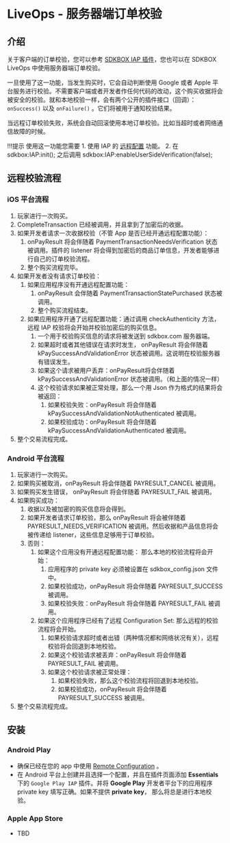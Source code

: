 <h1>LiveOps - 服务器端订单校验</h1>

## 介绍
关于客户端的订单校验，您可以参考 [SDKBOX IAP 插件](../plugins/iap)，您也可以在 SDKBOX LiveOps 中使用服务器端订单校验。

一旦使用了这一功能，当发生购买时，它会自动判断使用 Google 或者 Apple 平台服务进行校验。不需要客户端或者开发者作任何代码的改动，这个购买收据将会被安全的校验。就和本地校验一样，会有两个公开的插件接口（回调）：`onSuccess()` 以及 `onFailure()` 。它们将被用于通知校验结果。

当远程订单校验失败，系统会自动回滚使用本地订单校验。比如当超时或者网络通信故障的时候。

!!!提示
    使用这一功能您需要
    1. 使用 IAP 的 [远程配置](./remote-confg) 功能。
    2. 在 sdkbox:IAP:init(); 之后调用 sdkbox:IAP:enableUserSideVerification(false);


## 远程校验流程

### iOS 平台流程
1. 玩家进行一次购买。
2. CompleteTransaction 已经被调用，并且拿到了加密后的收据。
3. 如果开发者请求一次收据校验（不管 App 是否已经开通远程配置功能）：
    1. onPayResult 将会伴随着 PaymentTransactionNeedsVerification 状态被调用。插件的 listener 将会得到加密后的商品订单信息，开发者能够进行自己的订单校验流程。
    2. 整个购买流程完毕。
4. 如果开发者没有请求订单校验：
    1. 如果应用程序没有开通远程配置功能：
        1. onPayResult 会伴随着 PaymentTransactionStatePurchased 状态被调用。
        2. 整个购买流程结束。
    2. 如果应用程序开通了远程配置功能：通过调用 checkAuthenticity 方法， 远程 IAP 校验将会开始并校验加密后的购买信息。
        1. 一个用于校验购买信息的请求将被发送到 sdkbox.com 服务器端。
        2. 如果超时或者其他错误在请求时发生， onPayResult 将会伴随着 kPaySuccessAndValidationError 状态被调用。这说明在校验服务器有错误发生。
        3. 如果这个请求被用户丢弃：onPayResult将会伴随着 kPaySuccessAndValidationError 状态被调用。（和上面的情况一样）
        4. 这个校验请求如果被正常处理，那么一个用 Json 作为格式的结果将会被返回：
            1. 如果校验失败：onPayResult 将会伴随着 kPaySuccessAndValidationNotAuthenticated 被调用。
            2. 如果校验成功：onPayResult 将会伴随着 kPaySuccessAndValidationAuthenticated 被调用。
5. 整个交易流程完成。

### Android 平台流程
1. 玩家进行一次购买。
2. 如果购买被取消，onPayResult 将会伴随着 PAYRESULT_CANCEL 被调用。
3. 如果购买发生错误， onPayResult 将会伴随着 PAYRESULT_FAIL 被调用。
4. 如果购买成功：
    1. 收据以及被加密的购买信息将会得到。
    2. 如果开发者请求订单校验，那么 onPayResult 将会被伴随着 PAYRESULT_NEEDS_VERIFICATION 被调用。然后收据和产品信息将会被传递给 listener，这些信息足够用于订单校验。
    3. 否则：
        1. 如果这个应用没有开通远程配置功能： 那么本地的校验流程将会开始：
            1. 应用程序的 private key 必须被设置在 sdkbox_config.json 文件中。
            2. 如果校验成功，onPayResult 将会伴随着 PAYRESULT_SUCCESS 被调用。
            3. 如果校验失败：onPayResult 将会伴随着 PAYRESULT_FAIL 被调用。
        2. 如果这个应用程序已经有了远程 Configuration Set: 那么远程的校验流程将会开始。
            1. 如果校验请求超时或者出错（两种情况都和网络状况有关），远程校验将会回退到本地校验。
            2. 如果这个校验请求被丢弃：onPayResult 将会伴随着 PAYRESULT_FAIL 被调用。
            3. 如果这个校验请求被正常处理：
                1. 如果校验失败，那么这个校验流程将回退到本地校验。
                2. 如果校验成功，onPayResult 将会伴随着 PAYRESULT_SUCCESS 被调用。
5. 整个交易流程完成。


## 安装

### Android Play
* 确保已经在您的 app 中使用 [Remote Configuration](./remote-config) 。
* 在 Android 平台上创建并且选择一个配置，并且在插件页面添加 __Essentials__ 下的 `Google Play IAP` 插件。并将 __Google Play__ 开发者平台下的应用程序 private key 填写正确。如果不提供 __private key__， 那么将总是进行本地校验。

### Apple App Store
* TBD
